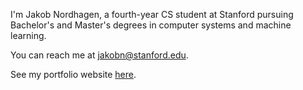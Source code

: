 I'm Jakob Nordhagen, a fourth-year CS student at Stanford pursuing Bachelor's and Master's degrees in computer systems and machine learning.

You can reach me at jakobn@stanford.edu.

See my portfolio website [here](https://www.jakobnordhagen.com).
